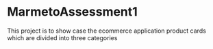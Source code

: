 # MarmetoAssessment1
This project is to show case the ecommerce application product cards which are divided into three categories 
